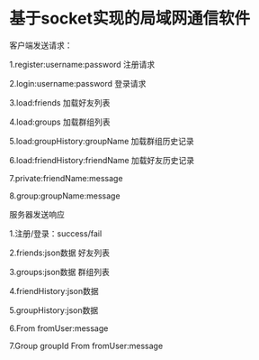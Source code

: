# 基于socket实现的局域网通信软件
客户端发送请求：

1.register:username:password  注册请求

2.login:username:password  登录请求

3.load:friends  加载好友列表

4.load:groups  加载群组列表

5.load:groupHistory:groupName 加载群组历史记录

6.load:friendHistory:friendName 加载好友历史记录

7.private:friendName:message

8.group:groupName:message

服务器发送响应

1.注册/登录：success/fail

2.friends:json数据 好友列表

3.groups:json数据 群组列表

4.friendHistory:json数据

5.groupHistory:json数据

6.From fromUser:message

7.Group groupId From fromUser:message


